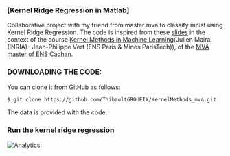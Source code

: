 ### [Kernel Ridge Regression in Matlab]

Collaborative project with my friend from master mva to classify mnist using Kernel Ridge Regression.
The code is inspired from these [slides](http://lear.inrialpes.fr/people/mairal/teaching/2015-2016/MVA/fichiers/mva_slides.pdf) in the context of the course [Kernel Methods in Machine Learning](http://www.math.ens-cachan.fr/version-francaise/formations/master-mva/contenus-/kernel-methods-for-machine-learning-162157.kjsp?RH=1242430202531)(Julien Mairal (INRIA)- Jean-Philippe Vert (ENS Paris & Mines ParisTech)), of the [MVA master of ENS Cachan](http://www.cmla.ens-cachan.fr/version-anglaise/academics/mva-master-degree-227777.kjsp?RH=ACCUEIL_GB).


### DOWNLOADING THE CODE:


You can clone it from GitHub as follows:

``` sh
$ git clone https://github.com/ThibaultGROUEIX/KernelMethods_mva.git
```
The data is provided with the code.

### Run the kernel ridge regression


[![Analytics](https://ga-beacon.appspot.com/UA-91308638-2/github.com/ThibaultGROUEIX/KernelMethods_mva/README?pixel)](https://github.com/ThibaultGROUEIX/KernelMethods_mva/)

